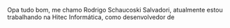Opa tudo bom, me chamo Rodrigo Schaucoski Salvadori, atualmente estou trabalhando na Hitec Informática, como desenvolvedor de
